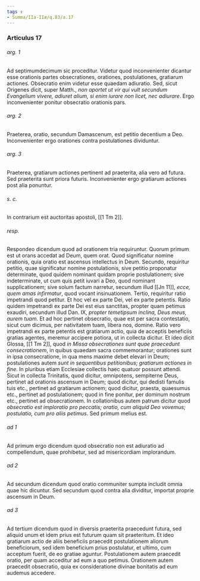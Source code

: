 ```yaml
---
tags : 
- Summa/IIa-IIæ/q.83/a.17
---
```


### Articulus 17

###### arg. 1
Ad septimumdecimum sic proceditur. Videtur quod inconvenienter dicantur esse orationis partes obsecrationes, orationes, postulationes, gratiarum actiones. Obsecratio enim videtur esse quaedam adiuratio. Sed, sicut Origenes dicit, super Matth., *non oportet ut vir qui vult secundum Evangelium vivere, adiuret alium, si enim iurare non licet, nec adiurare*. Ergo inconvenienter ponitur obsecratio orationis pars.

###### arg. 2
Praeterea, oratio, secundum Damascenum, est petitio decentium a Deo. Inconvenienter ergo orationes contra postulationes dividuntur.

###### arg. 3
Praeterea, gratiarum actiones pertinent ad praeterita, alia vero ad futura. Sed praeterita sunt priora futuris. Inconvenienter ergo gratiarum actiones post alia ponuntur.

###### s. c.
In contrarium est auctoritas apostoli, [[1 Tm 2]].

###### resp.
Respondeo dicendum quod ad orationem tria requiruntur. Quorum primum est ut orans accedat ad Deum, quem orat. Quod significatur nomine orationis, quia oratio est ascensus intellectus in Deum. Secundo, requiritur petitio, quae significatur nomine postulationis, sive petitio proponatur determinate, quod quidem nominant quidam proprie postulationem; sive indeterminate, ut cum quis petit iuvari a Deo, quod nominant supplicationem; sive solum factum narretur, secundum illud [[Jn 11]], *ecce, quem amas infirmatur*, quod vocant insinuationem. Tertio, requiritur ratio impetrandi quod petitur. Et hoc vel ex parte Dei, vel ex parte petentis. Ratio quidem impetrandi ex parte Dei est eius sanctitas, propter quam petimus exaudiri, secundum illud Dan. IX, *propter temetipsum inclina, Deus meus, aurem tuam*. Et ad hoc pertinet obsecratio, quae est per sacra contestatio, sicut cum dicimus, per nativitatem tuam, libera nos, domine. Ratio vero impetrandi ex parte petentis est gratiarum actio, quia de acceptis beneficiis gratias agentes, meremur accipere potiora, ut in collecta dicitur. Et ideo dicit Glossa, [[1 Tm 2]], quod *in Missa obsecrationes sunt quae praecedunt consecrationem*, in quibus quaedam sacra commemorantur; orationes sunt in ipsa consecratione, in qua mens maxime debet elevari in Deum; postulationes autem *sunt in sequentibus petitionibus; gratiarum actiones in fine*. In pluribus etiam Ecclesiae collectis haec quatuor possunt attendi. Sicut in collecta Trinitatis, quod dicitur, omnipotens, sempiterne Deus, pertinet ad orationis ascensum in Deum; quod dicitur, qui dedisti famulis tuis etc., pertinet ad gratiarum actionem; quod dicitur, praesta, quaesumus etc., pertinet ad postulationem; quod in fine ponitur, per dominum nostrum etc., pertinet ad obsecrationem. In collationibus autem patrum dicitur quod *obsecratio est imploratio pro peccatis; oratio, cum aliquid Deo vovemus; postulatio, cum pro aliis petimus*. Sed primum melius est.

###### ad 1
Ad primum ergo dicendum quod obsecratio non est adiuratio ad compellendum, quae prohibetur, sed ad misericordiam implorandum.

###### ad 2
Ad secundum dicendum quod oratio communiter sumpta includit omnia quae hic dicuntur. Sed secundum quod contra alia dividitur, importat proprie ascensum in Deum.

###### ad 3
Ad tertium dicendum quod in diversis praeterita praecedunt futura, sed aliquid unum et idem prius est futurum quam sit praeteritum. Et ideo gratiarum actio de aliis beneficiis praecedit postulationem aliorum beneficiorum, sed idem beneficium prius postulatur, et ultimo, cum acceptum fuerit, de eo gratiae aguntur. Postulationem autem praecedit oratio, per quam acceditur ad eum a quo petimus. Orationem autem praecedit obsecratio, quia ex consideratione divinae bonitatis ad eum audemus accedere.

